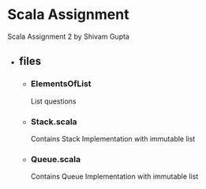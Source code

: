 # Scala Assignment

Scala Assignment 2 by Shivam Gupta

- ## files

    * ### ElementsOfList
      List questions
    * ### Stack.scala
      Contains Stack Implementation with immutable list
    * ### Queue.scala
      Contains Queue Implementation with immutable list
    
